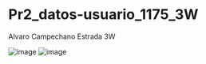 # Pr2_datos-usuario_1175_3W
Alvaro Campechano Estrada 3W

![image](https://github.com/user-attachments/assets/4228b28d-0a49-4015-846d-b727cd61f3e7)
![image](https://github.com/user-attachments/assets/ccbcb799-01d0-413a-9017-11189397c1f6)
